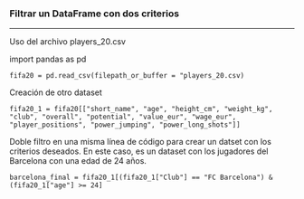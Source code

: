 ### Filtrar un DataFrame con dos criterios

---

Uso del archivo players_20.csv

import pandas as pd

`fifa20 = pd.read_csv(filepath_or_buffer = "players_20.csv)`

Creación de otro dataset

`fifa20_1 = fifa20[["short_name", "age", "height_cm", "weight_kg", "club", "overall", "potential", "value_eur", "wage_eur",           "player_positions", "power_jumping", "power_long_shots"]]`

Doble filtro en una misma línea de código para crear un datset con los criterios deseados. En este caso, es un dataset con los jugadores del Barcelona con una edad de 24 años.

`barcelona_final = fifa20_1[(fifa20_1["Club"] == "FC Barcelona") & (fifa20_1["age"] >= 24]`





